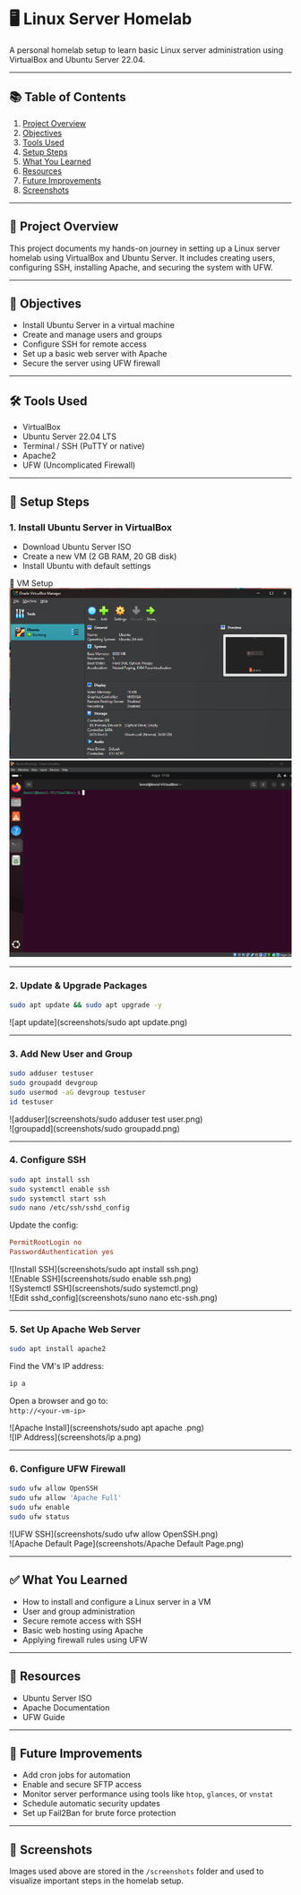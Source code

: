 # 🖥️ Linux Server Homelab

A personal homelab setup to learn basic Linux server administration using VirtualBox and Ubuntu Server 22.04.

---

## 📚 Table of Contents
1. [Project Overview](#project-overview)  
2. [Objectives](#objectives)  
3. [Tools Used](#tools-used)  
4. [Setup Steps](#setup-steps)  
5. [What You Learned](#what-you-learned)  
6. [Resources](#resources)  
7. [Future Improvements](#future-improvements)  
8. [Screenshots](#screenshots)

---

## 📌 Project Overview

This project documents my hands-on journey in setting up a Linux server homelab using VirtualBox and Ubuntu Server. It includes creating users, configuring SSH, installing Apache, and securing the system with UFW.

---

## 🎯 Objectives

- Install Ubuntu Server in a virtual machine  
- Create and manage users and groups  
- Configure SSH for remote access  
- Set up a basic web server with Apache  
- Secure the server using UFW firewall  

---

## 🛠 Tools Used

- VirtualBox  
- Ubuntu Server 22.04 LTS  
- Terminal / SSH (PuTTY or native)  
- Apache2  
- UFW (Uncomplicated Firewall)  

---

## 🔧 Setup Steps

### 1. Install Ubuntu Server in VirtualBox

- Download Ubuntu Server ISO  
- Create a new VM (2 GB RAM, 20 GB disk)  
- Install Ubuntu with default settings  

📸 VM Setup  
![VM Setup](screenshots/linux-setup.png)  
![Terminal](screenshots/terminal.png)

---

### 2. Update & Upgrade Packages

```bash
sudo apt update && sudo apt upgrade -y
```

![apt update](screenshots/sudo apt update.png)

---

### 3. Add New User and Group

```bash
sudo adduser testuser  
sudo groupadd devgroup  
sudo usermod -aG devgroup testuser  
id testuser
```

![adduser](screenshots/sudo adduser test user.png)  
![groupadd](screenshots/sudo groupadd.png)

---

### 4. Configure SSH

```bash
sudo apt install ssh  
sudo systemctl enable ssh  
sudo systemctl start ssh  
sudo nano /etc/ssh/sshd_config
```

Update the config:

```conf
PermitRootLogin no  
PasswordAuthentication yes
```

![Install SSH](screenshots/sudo apt install ssh.png)  
![Enable SSH](screenshots/sudo enable ssh.png)  
![Systemctl SSH](screenshots/sudo systemctl.png)  
![Edit sshd_config](screenshots/suno nano  etc-ssh.png)

---

### 5. Set Up Apache Web Server

```bash
sudo apt install apache2
```

Find the VM's IP address:

```bash
ip a
```

Open a browser and go to:  
`http://<your-vm-ip>`

![Apache Install](screenshots/sudo apt apache .png)  
![IP Address](screenshots/ip a.png)

---

### 6. Configure UFW Firewall

```bash
sudo ufw allow OpenSSH  
sudo ufw allow 'Apache Full'  
sudo ufw enable  
sudo ufw status
```

![UFW SSH](screenshots/sudo ufw allow OpenSSH.png)  
![Apache Default Page](screenshots/Apache Default Page.png)

---

## ✅ What You Learned

- How to install and configure a Linux server in a VM  
- User and group administration  
- Secure remote access with SSH  
- Basic web hosting using Apache  
- Applying firewall rules using UFW  

---

## 🔗 Resources

- Ubuntu Server ISO  
- Apache Documentation  
- UFW Guide  

---

## 🚀 Future Improvements

- Add cron jobs for automation  
- Enable and secure SFTP access  
- Monitor server performance using tools like `htop`, `glances`, or `vnstat`  
- Schedule automatic security updates  
- Set up Fail2Ban for brute force protection  

---

## 📸 Screenshots

Images used above are stored in the `/screenshots` folder and used to visualize important steps in the homelab setup.
